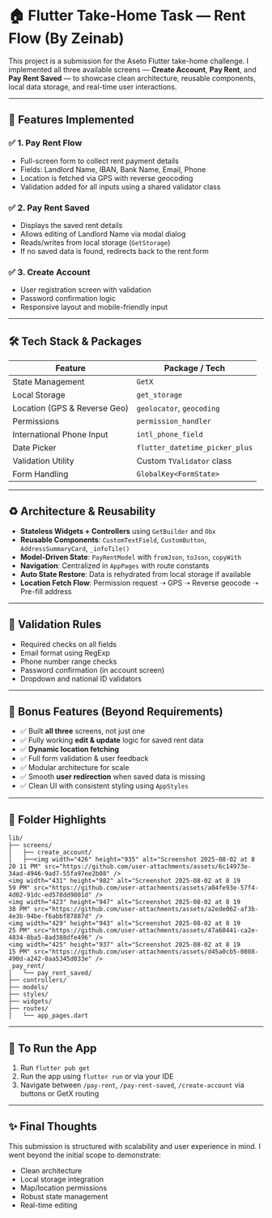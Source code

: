 
# 🏠 Flutter Take-Home Task — Rent Flow (By Zeinab)

This project is a submission for the Aseto Flutter take-home challenge. I implemented all three available screens — **Create Account**, **Pay Rent**, and **Pay Rent Saved** — to showcase clean architecture, reusable components, local data storage, and real-time user interactions.

---

## 📱 Features Implemented

### ✅ 1. **Pay Rent Flow**

* Full-screen form to collect rent payment details
* Fields: Landlord Name, IBAN, Bank Name, Email, Phone
* Location is fetched via GPS with reverse geocoding
* Validation added for all inputs using a shared validator class

### ✅ 2. **Pay Rent Saved**

* Displays the saved rent details
* Allows editing of Landlord Name via modal dialog
* Reads/writes from local storage (`GetStorage`)
* If no saved data is found, redirects back to the rent form

### ✅ 3. **Create Account**

* User registration screen with validation
* Password confirmation logic
* Responsive layout and mobile-friendly input

---

## 🛠️ Tech Stack & Packages

| Feature                      | Package / Tech                 |
| ---------------------------- | ------------------------------ |
| State Management             | `GetX`                         |
| Local Storage                | `get_storage`                  |
| Location (GPS & Reverse Geo) | `geolocator`, `geocoding`      |
| Permissions                  | `permission_handler`           |
| International Phone Input    | `intl_phone_field`             |
| Date Picker                  | `flutter_datetime_picker_plus` |
| Validation Utility           | Custom `TValidator` class      |
| Form Handling                | `GlobalKey<FormState>`         |

---

## ♻️ Architecture & Reusability

* **Stateless Widgets + Controllers** using `GetBuilder` and `Obx`
* **Reusable Components**: `CustomTextField`, `CustomButton`, `AddressSummaryCard`, `_infoTile()`
* **Model-Driven State**: `PayRentModel` with `fromJson`, `toJson`, `copyWith`
* **Navigation**: Centralized in `AppPages` with route constants
* **Auto State Restore**: Data is rehydrated from local storage if available
* **Location Fetch Flow**: Permission request ➝ GPS ➝ Reverse geocode ➝ Pre-fill address

---

## 🔐 Validation Rules

* Required checks on all fields
* Email format using RegExp
* Phone number range checks
* Password confirmation (in account screen)
* Dropdown and national ID validators

---

## 🚀 Bonus Features (Beyond Requirements)

* ✅ Built **all three** screens, not just one
* ✅ Fully working **edit & update** logic for saved rent data
* ✅ **Dynamic location fetching**
* ✅ Full form validation & user feedback
* ✅ Modular architecture for scale
* ✅ Smooth **user redirection** when saved data is missing
* ✅ Clean UI with consistent styling using `AppStyles`

---

## 📂 Folder Highlights

```
lib/
├── screens/
│   ├── create_account/
│   ├──<img width="426" height="935" alt="Screenshot 2025-08-02 at 8 20 11 PM" src="https://github.com/user-attachments/assets/6c14973e-34ad-4946-9ad7-55fa97ee2b08" />
<img width="431" height="982" alt="Screenshot 2025-08-02 at 8 19 59 PM" src="https://github.com/user-attachments/assets/a04fe93e-57f4-4d02-91dc-ed578dd9801d" />
<img width="423" height="947" alt="Screenshot 2025-08-02 at 8 19 38 PM" src="https://github.com/user-attachments/assets/a2ede062-af3b-4e3b-94be-f6abbf87887d" />
<img width="429" height="943" alt="Screenshot 2025-08-02 at 8 19 25 PM" src="https://github.com/user-attachments/assets/47a60441-ca2e-4834-8ba5-8ad388dfe496" />
<img width="425" height="937" alt="Screenshot 2025-08-02 at 8 19 15 PM" src="https://github.com/user-attachments/assets/d45a0cb5-0808-490d-a242-0aa5345d033e" />
 pay_rent/
│   └── pay_rent_saved/
├── controllers/
├── models/
├── styles/
├── widgets/
├── routes/
│   └── app_pages.dart
```

---

## 🧪 To Run the App

1. Run `flutter pub get`
2. Run the app using `flutter run` or via your IDE
3. Navigate between `/pay-rent`, `/pay-rent-saved`, `/create-account` via buttons or GetX routing

---

## ✨ Final Thoughts

This submission is structured with scalability and user experience in mind. I went beyond the initial scope to demonstrate:

* Clean architecture
* Local storage integration
* Map/location permissions
* Robust state management
* Real-time editing
